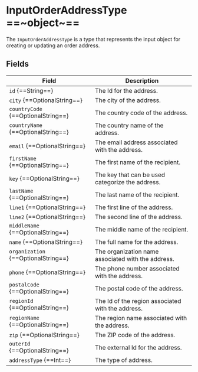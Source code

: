 # InputOrderAddressType ==~object~==

The `InputOrderAddressType` is a type that represents the input object for creating or updating an order address.

## Fields

| Field                               | Description                                                          |
|-------------------------------------|----------------------------------------------------------------------|
| `id` {==String==}                   | The Id for the address.                                              |
| `city` {==OptionalString==}         | The city of the address.                                             |
| `countryCode` {==OptionalString==}  | The country code of the address.                                     |
| `countryName` {==OptionalString==}  | The country name of the address.                                     |
| `email` {==OptionalString==}        | The email address associated with the address.                       |
| `firstName` {==OptionalString==}    | The first name of the recipient.                                     |
| `key` {==OptionalString==}          | The key that can be used categorize the address.                     |
| `lastName` {==OptionalString==}     | The last name of the recipient.                                      |
| `line1` {==OptionalString==}        | The first line of the address.                                       |
| `line2` {==OptionalString==}        | The second line of the address.                                      |
| `middleName` {==OptionalString==}   | The middle name of the recipient.                                    |
| `name` {==OptionalString==}         | The full name for the address.                                       |
| `organization` {==OptionalString==} | The organization name associated with the address.                   |
| `phone` {==OptionalString==}        | The phone number associated with the address.                        |
| `postalCode` {==OptionalString==}   | The postal code of the address.                                      |
| `regionId` {==OptionalString==}     | The Id of the region associated with the address.                    |
| `regionName` {==OptionalString==}   | The region name associated with the address.                         |
| `zip` {==OptionalString==}          | The ZIP code of the address.                                         |
| `outerId` {==OptionalString==}      | The external Id for the address.                                     |
| `addressType` {==Int==}             | The type of address.                                                 |
